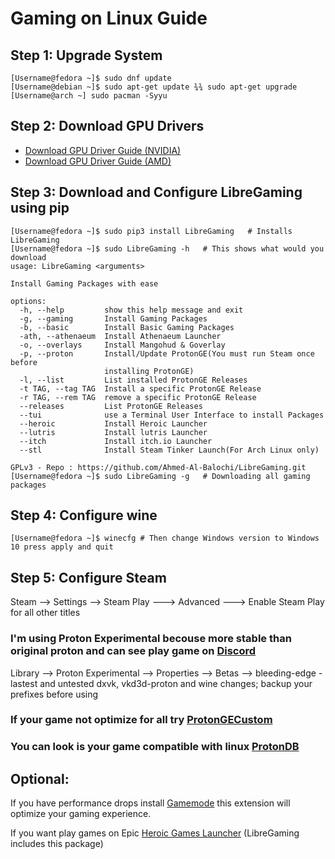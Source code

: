 # Gaming on Linux Guide 

## Step 1: Upgrade System 
```
[Username@fedora ~]$ sudo dnf update
[Username@debian ~]$ sudo apt-get update ¾¾ sudo apt-get upgrade
[Username@arch ~] sudo pacman -Syyu

```
## Step 2: Download GPU Drivers

- [Download GPU Driver Guide (NVIDIA)](https://www.nvidia.com/Download/index.aspx?lang=en-us)
- [Download GPU Driver Guide (AMD)](https://www.amd.com/en/support/kb/faq/amdgpu-installation)


## Step 3: Download and Configure LibreGaming using pip

```
[Username@fedora ~]$ sudo pip3 install LibreGaming   # Installs LibreGaming 
[Username@fedora ~]$ sudo LibreGaming -h   # This shows what would you download 
usage: LibreGaming <arguments>

Install Gaming Packages with ease

options:
  -h, --help         show this help message and exit
  -g, --gaming       Install Gaming Packages
  -b, --basic        Install Basic Gaming Packages
  -ath, --athenaeum  Install Athenaeum Launcher
  -o, --overlays     Install Mangohud & Goverlay
  -p, --proton       Install/Update ProtonGE(You must run Steam once before
                     installing ProtonGE)
  -l, --list         List installed ProtonGE Releases
  -t TAG, --tag TAG  Install a specific ProtonGE Release
  -r TAG, --rem TAG  remove a specific ProtonGE Release
  --releases         List ProtonGE Releases
  --tui              use a Terminal User Interface to install Packages
  --heroic           Install Heroic Launcher
  --lutris           Install lutris Launcher
  --itch             Install itch.io Launcher
  --stl              Install Steam Tinker Launch(For Arch Linux only)

GPLv3 - Repo : https://github.com/Ahmed-Al-Balochi/LibreGaming.git
[Username@fedora ~]$ sudo LibreGaming -g   # Downloading all gaming packages
```

## Step 4: Configure wine
```
[Username@fedora ~]$ winecfg # Then change Windows version to Windows 10 press apply and quit
```

## Step 5: Configure Steam

Steam --> Settings --> Steam Play ---> Advanced ---> Enable Steam Play for all other titles
### I'm using Proton Experimental becouse more stable than original proton and can see play game on [Discord](https://discord.com/download)

Library --> Proton Experimental --> Properties --> Betas --> bleeding-edge - lastest and untested dxvk, vkd3d-proton and wine changes; backup your prefixes before using

### If your game not optimize for all try [ProtonGECustom](https://github.com/GloriousEggroll/proton-ge-custom/tags)

### You can look is your game compatible with linux [ProtonDB](https://www.protondb.com/)

## Optional: 

If you have performance drops install [Gamemode](https://github.com/FeralInteractive/gamemode) this extension will optimize your gaming experience.

If you want play games on Epic [Heroic Games Launcher](https://github.com/Heroic-Games-Launcher/HeroicGamesLauncher#installation) (LibreGaming includes this package)


